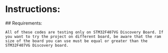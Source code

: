 # Instructions:
## Requirements:
````
All of these codes are testing only on STM32F407VG Discovery Board. If you want to try the project on different board, be aware that the ram size of the board you can use must be equal or greater than the STM32F407VG Discovery board.
````
